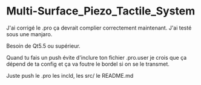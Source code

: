 # Multi-Surface_Piezo_Tactile_System

J'ai corrigé le .pro ça devrait complier correctement
maintenant. J'ai testé sous une manjaro. 

Besoin de Qt5.5 ou supérieur. 

Quand tu fais un push évite d'inclure ton fichier .pro.user 
je crois que ça dépend de ta config et ça va foutre le bordel
si on se le transmet.

Juste push le .pro les incld, les src/ le README.md

